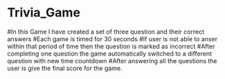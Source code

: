 # Trivia_Game

#In this Game I have created a set of three question and their correct answers
#Each game is timed for 30 seconds
#If user is not able to anser within that period of time then the question is marked as incorrect
#After completing one question the game automatically switched to a different question with new time countdown
#After answering all the questions the user is give the final score for the game.
